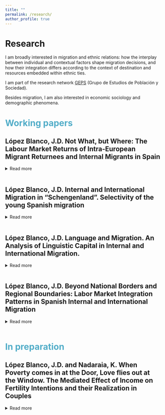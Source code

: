 ```yaml
---
title: ""
permalink: /research/
author_profile: true
---
```

Research
======
I am broadly interested in migration and ethnic relations: how the interplay between individual and contextual factors shape migration decisions, and how their integration differs according to the context of destination and resources embedded within ethnic ties.

 

I am part of the research network  [GEPS](https://www.geps.es/) (Grupo de Estudios de Población y Sociedad). 

Besides migration, I am also interested in economic sociology and demographic phenomena.


# <span style="color:#52adc8"> Working papers </span>


## López Blanco, J.D. Not What, but Where: The Labour Market Returns of Intra-European Migrant Returnees and Internal Migrants in Spain
<details>

<summary>Read more</summary>
This study contributes to the economic sociology of return migration by investigating how returnees leverage internationally acquired resources for economic success in their home countries. By providing a nuanced comparative analysis of human capital utilisation among nonmigrants, internal migrants, and international returnees, this research sheds light on the multifaceted nature of Spanish return migration in the context of the post-2008 economic crisis. Our findings challenge conventional wisdom about the value of transnational human capital acquisition, while internal migrants generally enjoy consistent advantages in terms of earnings, occupational status, and labour market participation and employment, return migrants encounter more heterogeneous outcomes. Specifically, the economic benefits for return migrants are significantly shaped by individual migration histories, the duration and frequency of their stays abroad, and their reintegration contexts upon returning to Spain. Furthermore, this study highlights the critical role of geographic and social contexts, particularly the influence of internal relocation after returning or the advantage of multiple migrations, on the labour market outcomes of returnees. By advancing the understanding of the economic and social implications of return and internal migration, this study calls for a more comprehensive and empathetic understanding of the complex tapestry of spatial (im)mobilities and its impacts on individuals' lives and societal structure.
  
 - <i>>Pre-print available: https://osf.io/preprints/socarxiv/c6pqk/ </i>. 

</details>
<br>


## López Blanco, J.D. Internal and International Migration in “Schengenland”. Selectivity of the young Spanish migration
<details>

<summary>Read more</summary>
The  study  of  the  links  between  internal  and  international  migration  has  traditionally  been  neglected  in
migration research. This gap is even more striking in the case of the countries of the European Union, as the policy
of free movement and the creation of a common labour market have placed intra-European mobility in a liminal
state:  neither an unlimited space of free movement nor a classic example of cross-border restrictions.  This paper
addresses the question of whether - and how - intra-European migration differs from internal migration in terms
of migration selectivity.  It does so by using comparable micro-level survey data from a representative sample
of Spanish graduates and vocational trainees.  The results show that internal and intra-European migration are
positively selected with respect to education and that the strength of the selection mechanism is similar for them,
especially compared to non-European international migration,  where positive selection is stronger.  They also
show that the nature of each resource influences migration decisions,  as its transferability or location-specific
utility determines which migration path is chosen. Finally, the results also highlight the important role of regional
inequality in determining selectivity among migration projects.
  
 - <i>Pre-print available: https://osf.io/preprints/socarxiv/btxqn/ </i>. 

</details>
<br>


## López Blanco, J.D. Language and Migration. An Analysis of Linguistic Capital in Internal and International Migration.
<details>
<summary>Read more</summary>
Language skills have been shown to be a key element in migration decisions. Given the multifaceted
nature of language as a productivity enhancer, status marker, and ethnic boundary, the literature has
traditionally examined the various mechanisms through which language influences migration under
the theoretical frameworks of human capital, cultural capital, and social capital. However, the
simultaneity and interaction of these dimensions is rarely explored. In this paper, I propose the
concept of linguistic capital as a comprehensive theoretical model that explains the relationship
between language and mobility. Using data from Spain, I compare the effects of language proficiency
between bilingual minority native speakers and monolingual native speakers as an example of
individuals with a larger language repertoire without motivational selectivity. The results suggest that
language gives bilinguals an advantage in their multilingual economy. As a result, bilinguals are less
likely to move away from their language boundary than monolinguals, except for migration to areas
with the same language policy. Finally, the results suggest that bilingualism influences migration by
making it easier to acquire a third language due to the decreasing cost of acquiring new languages.


  - <i>Draft available upon request </i>. 
  
</details>
<br>


## López Blanco, J.D. Beyond National Borders and Regional Boundaries: Labor Market Integration Patterns in Spanish Internal and International Migration
<details>
<summary>Read more</summary>
This study analyses labour market integration among internal and international migrants from Spain, challenging the traditional division in migration studies. It focuses on how the selection and mediation mechanisms of migrants influence their labour market outcomes and the role of primary migration motivations in the assimilation process over time. Results show similar selection mechanisms for both migrant groups, with international migrants achieving better labour market integration. For international migrants, occupational status relates more to their field of study, whereas for internal migrants, most of their “migrant return” comes from achieving better labour market conditions. Economic migrants fare better in labour integration, but those migrating without a job often end up in lower-status jobs, especially for international migrants. Host language skills affects international migrants, with its impact on internal migrants in bilingual regions being ambiguous. The study underlines parallels in the labour market experiences of both migrant types, urging a unified approach to understanding human mobility.

  - <i>Draft available upon request </i>. 
  
</details>
<br>


# <span style="color:#52adc8"> In preparation </span>


## López Blanco, J.D. and Nadaraia, K. When Poverty comes in at the Door, Love flies out at the Window. The Mediated Effect of Income on Fertility Intentions and their Realization in Couples
<details>
<summary>Read more</summary>
In development

</details>
<br>

